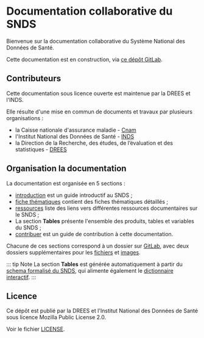 # Documentation collaborative du SNDS
<!-- SPDX-License-Identifier: MPL-2.0 -->

Bienvenue sur la documentation collaborative du Système National des Données de Santé.

Cette documentation est en construction, via [ce dépôt GitLab](https://gitlab.com/healthdatahub/documentation-snds).

## Contributeurs 

Cette documentation sous licence ouverte est maintenue par la DREES et l'INDS.

Elle résulte d'une mise en commun de documents et travaux par plusieurs organisations :
- la Caisse nationale d'assurance maladie - [Cnam](https://www.ameli.fr/)
- l'Institut National des Données de Santé - [INDS](https://www.indsante.fr/)
- la Direction de la Recherche, des études, de l’évaluation et des statistiques - 
[DREES](https://drees.solidarites-sante.gouv.fr/etudes-et-statistiques/la-drees/)


## Organisation la documentation

La documentation est organisée en 5 sections :
- [introduction](introduction/README.md) est un guide introductif au SNDS ;
- [fiche thématiques](fiches/README.md) contient des fiches thématiques détaillés ;
- [ressources](ressources/README.md) liste des liens vers différentes ressources documentaires sur le SNDS ;
- La section **Tables** présente l'ensemble des produits, tables et variables du SNDS ;
- [contribuer](contribuer/README.md) est un guide de contribution à cette documentation.

Chacune de ces sections correspond à un dossier sur [GitLab](https://gitlab.com/healthdatahub/documentation-snds), avec deux dossiers supplémentaires pour les [fichiers](https://gitlab.com/healthdatahub/documentation-snds/files) et [images](https://gitlab.com/healthdatahub/documentation-snds/images).


::: tip Note
La section **Tables** est générée automatiquement à partir du [schema formalisé du SNDS](https://gitlab.com/healthdatahub/schema-snds), qui alimente également le [dictionnaire interactif](http://dico-snds.health-data-hub.fr/).
:::

## Licence

Ce dépôt est publié par la DREES et l'Institut National des Données de Santé sous
licence Mozilla Public License 2.0.

Voir le fichier [LICENSE](https://gitlab.com/healthdatahub/documentation-snds/blob/master/LICENSE).
